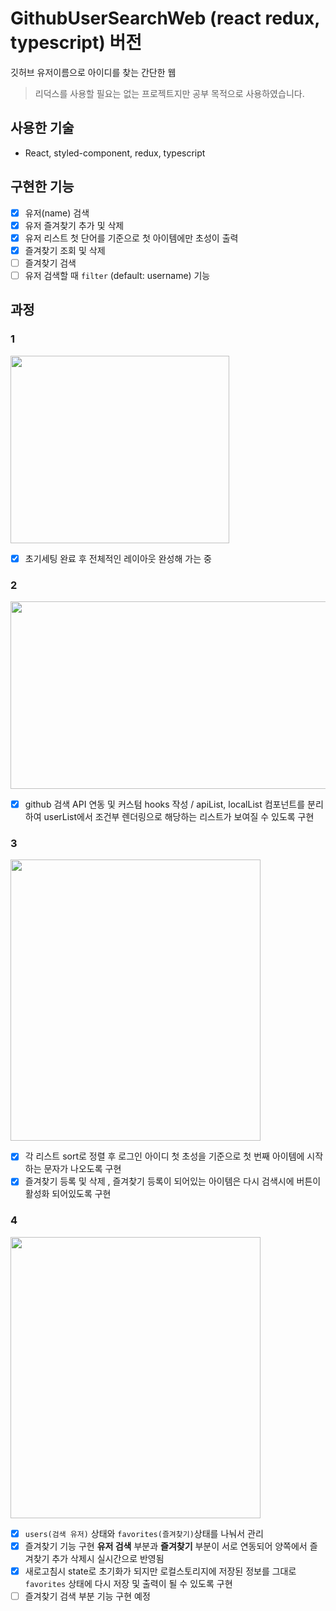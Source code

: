 # GithubUserSearchWeb (react redux, typescript) 버전
깃허브 유저이름으로 아이디를 찾는 간단한 웹
> 리덕스를 사용할 필요는 없는 프로젝트지만 공부 목적으로 사용하였습니다.

## 사용한 기술
- React, styled-component, redux, typescript

## 구현한 기능

- [x] 유저(name) 검색 
- [x] 유저 즐겨찾기 추가 및 삭제
- [x] 유저 리스트 첫 단어를 기준으로 첫 아이템에만 초성이 출력
- [x] 즐겨찾기 조회 및 삭제
- [ ] 즐겨찾기 검색 
- [ ] 유저 검색할 때 `filter` (default: username) 기능 

## 과정

### 1
<img src="https://user-images.githubusercontent.com/54402926/123619788-807d4080-d844-11eb-9186-04d8b8d6a7f9.png" width="350" height="300"/>

- [x] 초기세팅 완료 후 전체적인 레이아웃 완성해 가는 중

### 2

<img src="https://user-images.githubusercontent.com/54402926/123739783-2f238e80-d8e2-11eb-87f6-5f71fe05659d.png" width="650" height="300"/>

- [x] github 검색 API 연동 및 커스텀 hooks 작성 / apiList, localList 컴포넌트를 분리하여 userList에서 조건부 렌더링으로 해당하는 리스트가 보여질 수 있도록 구현

### 3

<img src="https://user-images.githubusercontent.com/54402926/124270002-90639000-db76-11eb-9ea4-0af46a9ff7ce.png" width="400" height="450"/>

- [x] 각 리스트 sort로 정렬 후 로그인 아이디 첫 초성을 기준으로 첫 번째 아이템에 시작하는 문자가 나오도록 구현
- [x] 즐겨찾기 등록 및 삭제 , 즐겨찾기 등록이 되어있는 아이템은 다시 검색시에 버튼이 활성화 되어있도록 구현

### 4

<img src="https://user-images.githubusercontent.com/54402926/124447090-01e05000-ddbc-11eb-9b6e-69f8322e934e.png" width="400" height="450"/>

- [x] `users(검색 유저)` 상태와 `favorites(즐겨찾기)`상태를 나눠서 관리
- [x] 즐겨찾기 기능 구현 **유저 검색** 부분과 **즐겨찾기** 부분이 서로 연동되어 양쪽에서 즐겨찾기 추가 삭제시 실시간으로 반영됨
- [x] 새로고침시 state로 초기화가 되지만 로컬스토리지에 저장된 정보를 그대로 `favorites` 상태에 다시 저장 및 출력이 될 수 있도록 구현
- [ ] 즐겨찾기 검색 부분 기능 구현 예정
